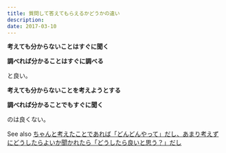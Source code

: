 ```yaml
---
title: 質問して答えてもらえるかどうかの違い
description: 
date: 2017-03-10
---
```

**考えても分からないことはすぐに聞く**

**調べれば分かることはすぐに調べる**

と良い。

**考えても分からないことを考えようとする**

**調べれば分かることでもすぐに聞く**

のは良くない。


See also
[ちゃんと考えたことであれば「どんどんやって」だし、あまり考えずにどうしたらよいか聞かれたら「どうしたら良いと思う？」だし](http://kohji.blog/a/think_or_not)
